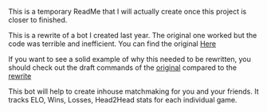 This is a temporary ReadMe that I will actually create once this project is closer to finished.

This is a rewrite of a bot I created last year. The original one worked but the code was terrible and inefficient. You can find the original [Here](https://github.com/TalmageTalmage/elobot)

If you want to see a solid example of why this needed to be rewritten, you should check out the draft commands of the [original](https://github.com/TalmageTalmage/elobot/blob/main/commands/draft.js) compared to the [rewrite](https://github.com/TalmageTalmage/elobot2/blob/main/commands/Bot/draft.js)


This bot will help to create inhouse matchmaking for you and your friends. It tracks ELO, Wins, Losses, Head2Head stats for each individual game.
